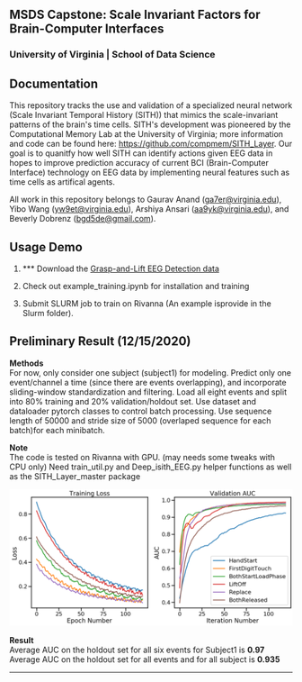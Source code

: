 ## MSDS Capstone: Scale Invariant Factors for Brain-Computer Interfaces 
### University of Virginia | School of Data Science 

## Documentation

This repository tracks the use and validation of a specialized neural network (Scale Invariant Temporal History (SITH)) that mimics the scale-invariant patterns of the brain's time cells. SITH's development was pioneered by the Computational Memory Lab at the University of Virginia; more information and code can be found here: https://github.com/compmem/SITH_Layer. Our goal is to quanitfy how well SITH can identify actions given EEG data in hopes to improve prediction accuracy of current BCI (Brain-Computer Interface) technology on EEG data by implementing neural features such as time cells as artifical agents. 

All work in this repository belongs to Gaurav Anand (ga7er@virginia.edu), Yibo Wang (yw9et@virginia.edu), Arshiya Ansari (aa9yk@virginia.edu), and Beverly Dobrenz (bgd5de@gmail.com). 



## Usage Demo

1. *** Download the [Grasp-and-Lift EEG Detection data](https://www.kaggle.com/c/grasp-and-lift-eeg-detection/data)


2. Check out example_training.ipynb for installation and training


3. Submit SLURM job to train on Rivanna (An example isprovide  in the Slurm folder).



## Preliminary Result (12/15/2020)

**Methods**  
For now, only consider one subject (subject1) for modeling. Predict only one event/channel a time (since there are events overlapping), and incorporate sliding-window standardization and filtering.
Load all eight events and split into 80% training and 20% validation/holdout set.
Use dataset and dataloader pytorch classes to control batch processing.
Use sequence length of 50000 and stride size of 5000 (overlaped sequence for each batch)for each minibatch.

**Note**  
The code is tested on Rivanna with GPU. (may needs some tweaks with CPU only)
Need train_util.py and Deep_isith_EEG.py helper functions as well as the SITH_Layer_master package

![plot](./subject1_result_deep_isith.png)

**Result**  
Average AUC on the holdout set for all six events for Subject1 is **0.97**  
Average AUC on the holdout set for all events and for all subject is **0.935**



--------------------------------------------------------------------------------



